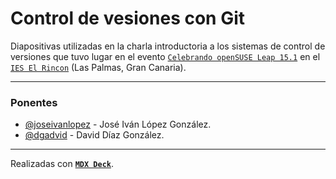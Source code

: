 # Control de vesiones con Git

Diapositivas utilizadas en la charla introductoria a los sistemas de control de
versiones que tuvo lugar en el evento [`Celebrando openSUSE Leap
15.1`](https://github.com/ancorgs/leap_15.1_gran_canaria)
en el [`IES El Rincon`](http://www3.gobiernodecanarias.org/medusa/edublog/ieselrincon/2019/06/04/jornadas-sobre-linux-y-software-libre/)
(Las Palmas, Gran Canaria).

---

### Ponentes

* [@joseivanlopez](https://github.com/joseivanlopez) - José Iván López González.
* [@dgadvid](https://github.com/dgdavid) - David Díaz González.

---

Realizadas con **[`MDX Deck`](https://github.com/jxnblk/mdx-deck)**.
